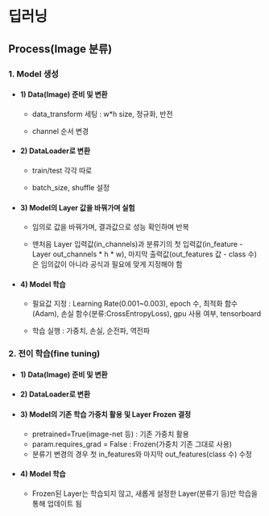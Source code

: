 # 딥러닝

## Process(Image 분류)

### 1. Model 생성

- #### 1) Data(Image) 준비 및 변환
  - data_transform 세팅 : w*h size, 정규화, 반전

  - channel 순서 변경 

- #### 2) DataLoader로 변환
  - train/test 각각 따로

  - batch_size, shuffle 설정

- #### 3) Model의 Layer 값을 바꿔가며 실험
  - 임의로 값을 바꿔가며, 결과값으로 성능 확인하며 반복

  - 맨처음 Layer 입력값(in_channels)과 분류기의 첫 입력값(in_feature - Layer out_channels * h * w), 마지막 출력값(out_features 값 - class 수)은 임의값이 아니라 공식과 필요에 맞게 지정해야 함

- #### 4) Model 학습  
  - 필요값 지정 : Learning Rate(0.001~0.003), epoch 수, 최적화 함수(Adam), 손실 함수(분류:CrossEntropyLoss), gpu 사용 여부, tensorboard

  - 학습 실행 : 가중치, 손실, 순전파, 역전파

### 2. 전이 학습(fine tuning)

- #### 1) Data(Image) 준비 및 변환

- #### 2) DataLoader로 변환

- #### 3) Model의 기존 학습 가중치 활용 및 Layer Frozen 결정
  - pretrained=True(image-net 등) : 기존 가중치 활용 
  - param.requires_grad = False : Frozen(가중치 기존 그대로 사용)
  - 분류기 변경의 경우 첫 in_features와 마지막 out_features(class 수) 수정

- #### 4) Model 학습  

  - Frozen된 Layer는 학습되지 않고, 새롭게 설정한 Layer(분류기 등)만 학습을 통해 업데이트 됨